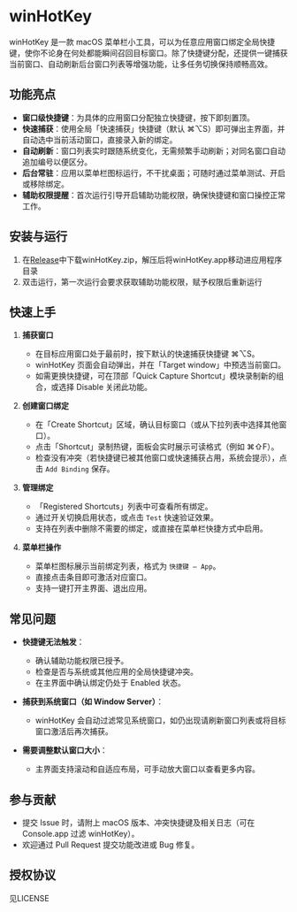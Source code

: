 # winHotKey

winHotKey 是一款 macOS 菜单栏小工具，可以为任意应用窗口绑定全局快捷键，使你不论身在何处都能瞬间召回目标窗口。除了快捷键分配，还提供一键捕获当前窗口、自动刷新后台窗口列表等增强功能，让多任务切换保持顺畅高效。

## 功能亮点

- **窗口级快捷键**：为具体的应用窗口分配独立快捷键，按下即刻置顶。
- **快速捕获**：使用全局「快速捕获」快捷键（默认 ⌘⌥S）即可弹出主界面，并自动选中当前活动窗口，直接录入新的绑定。
- **自动刷新**：窗口列表实时跟随系统变化，无需频繁手动刷新；对同名窗口自动追加编号以便区分。
- **后台常驻**：应用以菜单栏图标运行，不干扰桌面；可随时通过菜单测试、开启或移除绑定。
- **辅助权限提醒**：首次运行引导开启辅助功能权限，确保快捷键和窗口操控正常工作。

## 安装与运行

1. 在[Release](https://github.com/jackyoung022/winHotKey/releases)中下载winHotKey.zip，解压后将winHotKey.app移动进应用程序目录
1. 双击运行，第一次运行会要求获取辅助功能权限，赋予权限后重新运行

## 快速上手

1. **捕获窗口**
   - 在目标应用窗口处于最前时，按下默认的快速捕获快捷键 ⌘⌥S。
   - winHotKey 页面会自动弹出，并在「Target window」中预选当前窗口。
   - 如需更换快捷键，可在顶部「Quick Capture Shortcut」模块录制新的组合，或选择 Disable 关闭此功能。

2. **创建窗口绑定**
   - 在「Create Shortcut」区域，确认目标窗口（或从下拉列表中选择其他窗口）。
   - 点击「Shortcut」录制热键，面板会实时展示可读格式（例如 ⌘⇧F）。
   - 检查没有冲突（若快捷键已被其他窗口或快速捕获占用，系统会提示），点击 `Add Binding` 保存。

3. **管理绑定**
   - 「Registered Shortcuts」列表中可查看所有绑定。
   - 通过开关切换启用状态，或点击 `Test` 快速验证效果。
   - 支持在列表中删除不需要的绑定，或直接在菜单栏快捷方式中启用。

4. **菜单栏操作**
   - 菜单栏图标展示当前绑定列表，格式为 `快捷键 — App`。
   - 直接点击条目即可激活对应窗口。
   - 支持一键打开主界面、退出应用。

## 常见问题

- **快捷键无法触发**：
  - 确认辅助功能权限已授予。
  - 检查是否与系统或其他应用的全局快捷键冲突。
  - 在主界面中确认绑定仍处于 Enabled 状态。

- **捕获到系统窗口（如 Window Server）**：
  - winHotKey 会自动过滤常见系统窗口，如仍出现请刷新窗口列表或将目标窗口激活后再次捕获。

- **需要调整默认窗口大小**：
  - 主界面支持滚动和自适应布局，可手动放大窗口以查看更多内容。

## 参与贡献

- 提交 Issue 时，请附上 macOS 版本、冲突快捷键及相关日志（可在 Console.app 过滤 winHotKey）。
- 欢迎通过 Pull Request 提交功能改进或 Bug 修复。

## 授权协议

见LICENSE
